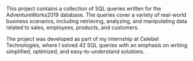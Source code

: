 
This project contains a collection of SQL queries written for the AdventureWorks2019 database.
The queries cover a variety of real-world business scenarios, including retrieving, analyzing, and manipulating data related to sales, employees, products, and customers.

The project was developed as part of my internship at Celebel Technologies, where I solved 42 SQL queries with an emphasis on writing simplified, optimized, and easy-to-understand solutions.
